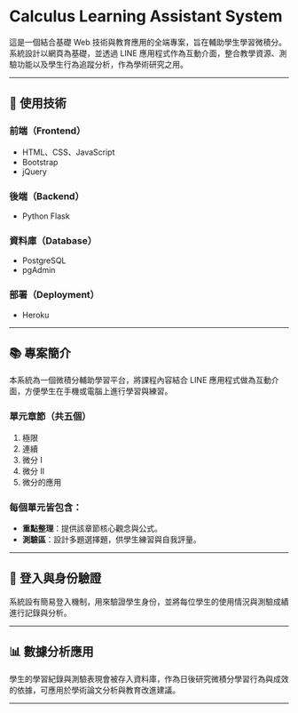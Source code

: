# Calculus Learning Assistant System

這是一個結合基礎 Web 技術與教育應用的全端專案，旨在輔助學生學習微積分。系統設計以網頁為基礎，並透過 LINE 應用程式作為互動介面，整合教學資源、測驗功能以及學生行為追蹤分析，作為學術研究之用。

---

## 🔧 使用技術

### 前端（Frontend）
- HTML、CSS、JavaScript
- Bootstrap
- jQuery

### 後端（Backend）
- Python Flask

### 資料庫（Database）
- PostgreSQL
- pgAdmin

### 部署（Deployment）
- Heroku

---

## 📚 專案簡介

本系統為一個微積分輔助學習平台，將課程內容結合 LINE 應用程式做為互動介面，方便學生在手機或電腦上進行學習與練習。

### 單元章節（共五個）
1. 極限
2. 連續
3. 微分 I
4. 微分 II
5. 微分的應用

### 每個單元皆包含：
- **重點整理**：提供該章節核心觀念與公式。
- **測驗區**：設計多題選擇題，供學生練習與自我評量。

---

## 🔐 登入與身份驗證

系統設有簡易登入機制，用來驗證學生身份，並將每位學生的使用情況與測驗成績進行記錄與分析。

---

## 📊 數據分析應用

學生的學習紀錄與測驗表現會被存入資料庫，作為日後研究微積分學習行為與成效的依據，可應用於學術論文分析與教育改進建議。

---

